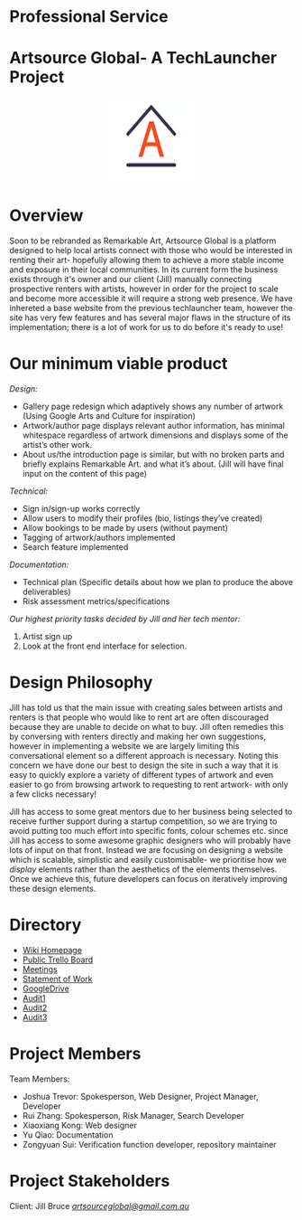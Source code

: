 # Professional Service

# **Artsource Global- A TechLauncher Project**

<div align=center><img width="150" height="150" src="/ASG_logo.png"/></div>

# **Overview**
Soon to be rebranded as Remarkable Art, Artsource Global is a platform designed to help local artists connect with those who would be interested in renting their art- hopefully allowing them to achieve a more stable income and exposure in their local communities. In its current form the business exists through it's owner and our client (Jill) manually connecting prospective renters with artists, however in order for the project to scale and become more accessible it will require a strong web presence. We have inhereted a base website from the previous techlauncher team, however the site has very few features and has several major flaws in the structure of its implementation; there is a lot of work for us to do before it's ready to use!

# **Our minimum viable product**
*Design:*
- Gallery page redesign which adaptively shows any number of artwork (Using Google Arts and Culture for inspiration)
- Artwork/author page displays relevant author information, has minimal whitespace regardless of artwork dimensions and displays some of the artist’s other work.
- About us/the introduction page is similar, but with no broken parts and briefly explains Remarkable Art. and what it’s about. (Jill will have final input on the content of this page)

*Technical:*
- Sign in/sign-up works correctly
- Allow users to modify their profiles (bio, listings they’ve created)
- Allow bookings to be made by users (without payment)
- Tagging of artwork/authors implemented
- Search feature implemented

*Documentation:*
- Technical plan (Specific details about how we plan to produce the above deliverables)
- Risk assessment metrics/specifications 

*Our highest priority tasks decided by Jill and her tech mentor:*
1) Artist sign up
2) Look at the front end interface for selection. 

# **Design Philosophy**
Jill has told us that the main issue with creating sales between artists and renters is that people who would like to rent art are often discouraged because they are unable to decide on what to buy. Jill often remedies this by conversing with renters directly and making her own suggestions, however in implementing a website we are largely limiting this conversational element so a different approach is necessary. Noting this concern we have done our best to design the site in such a way that it is easy to quickly explore a variety of different types of artwork and even easier to go from browsing artwork to requesting to rent artwork- with only a few clicks necessary!

Jill has access to some great mentors due to her business being selected to receive further support during a startup competition, so we are trying to avoid putting too much effort into specific fonts, colour schemes etc. since Jill has access to some awesome graphic designers who will probably have lots of input on that front. Instead we are focusing on designing a website which is scalable, simplistic and easily customisable- we prioritise how we *display* elements rather than the aesthetics of the elements themselves. Once we achieve this, future developers can focus on iteratively improving these design elements.


# **Directory**

* [Wiki Homepage](https://github.com/20-S1-2-C-Professional-Services/Professional-Services-Artsource/wiki)
* [Public Trello Board](https://trello.com/b/SSa7jXPK/artsource)
* [Meetings](https://github.com/20-S1-2-C-Professional-Services/Professional-Services-Artsource/wiki/Meetings)
* [Statement of Work](https://github.com/20-S1-2-C-Professional-Services/Professional-Services-Artsource/wiki/Statement-of-Work)
* [GoogleDrive](https://drive.google.com/drive/folders/1Xfq7Ruo_GspdJjo7WOUox2QbkW-Op9S2)
* [Audit1](https://drive.google.com/drive/folders/1oV2Mhp6lP0EoTuavfZY_qlEK8PDa_ieQ)
* [Audit2](https://drive.google.com/drive/folders/1owdUfHVGZ3We2gf9bCsO31lWry5L-qVJ)
* [Audit3](https://drive.google.com/drive/folders/1074hWQg-ph-ZGHu-_pMedAmiTNZvrGKm)


# **Project Members**

Team Members:
*  Joshua Trevor: Spokesperson, Web Designer, Project Manager, Developer
*  Rui Zhang: Spokesperson, Risk Manager, Search Developer
*  Xiaoxiang Kong: Web designer
*  Yu Qiao: Documentation
*  Zongyuan Sui: Verification function developer, repository maintainer

# **Project Stakeholders**

Client: Jill Bruce *artsourceglobal@gmail.com.au*
